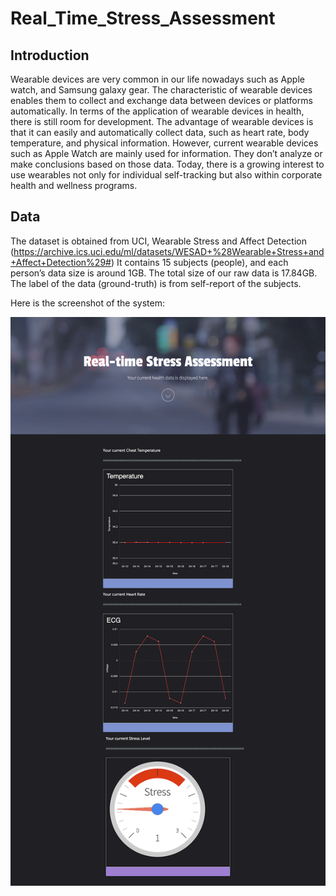 # Real_Time_Stress_Assessment

## Introduction
Wearable devices are very common in our life nowadays such as Apple watch, and Samsung galaxy gear. The characteristic of wearable devices enables them to collect and exchange data between devices or platforms automatically. In terms of the application of wearable devices in health, there is still room for development. The advantage of wearable devices is that it can easily and automatically collect data, such as heart rate, body temperature, and physical information. However, current wearable devices such as Apple Watch are mainly used for information. They don’t analyze or make conclusions based on those data. Today, there is a growing interest to use wearables not only for individual self-tracking but also within corporate health and wellness programs.

## Data
The dataset is obtained from UCI, Wearable Stress and Affect Detection (https://archive.ics.uci.edu/ml/datasets/WESAD+%28Wearable+Stress+and+Affect+Detection%29#)
It contains 15 subjects (people), and each person’s data size is around 1GB. The total size of our raw data is 17.84GB.  The label of the data (ground-truth) is from self-report of the subjects.


Here is the screenshot of the system:

![screenshot](https://github.com/jingan0514/Real_Time_Stress_Assessment/blob/master/images/Real-time%20Stress%20Assessment.png)
